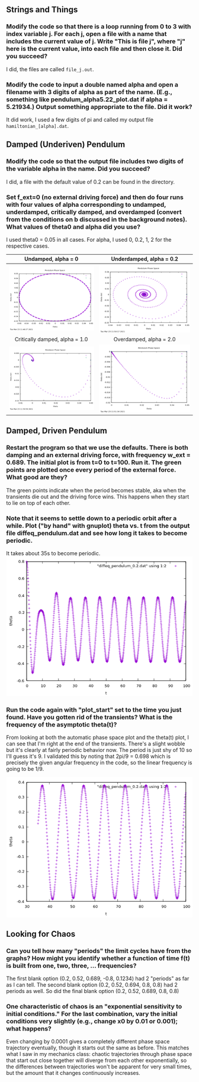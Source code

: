 ## Strings and Things

### Modify the code so that there is a loop running from 0 to 3 with index variable j. For each j, open a file with a name that includes the current value of j. Write "This is file j", where "j" here is the current value, into each file and then close it. Did you succeed?

I did, the files are called `file_j.out`.

### Modify the code to input a double named alpha and open a filename with 3 digits of alpha as part of the name. (E.g., something like pendulum_alpha5.22_plot.dat if alpha = 5.21934.) Output something appropriate to the file. Did it work?

It did work, I used a few digits of pi and called my output file `hamiltonian_[alpha].dat`.

## Damped (Underiven) Pendulum

### Modify the code so that the output file includes two digits of the variable alpha in the name. Did you succeed?

I did, a file with the default value of 0.2 can be found in the directory. 

###  Set f_ext=0 (no external driving force) and then do four runs with four values of alpha corresponding to undamped, underdamped, critically damped, and overdamped (convert from the conditions on b discussed in the background notes). What values of theta0 and alpha did you use?

I used theta0 = 0.05 in all cases. For alpha, I used 0, 0.2, 1, 2 for the respective cases. 

Undamped, alpha = 0	|Underdamped, alpha = 0.2
:------------------:|:-----------------:
![](https://github.com/psharma117/PHY480-Computational-Physics/blob/main/session_08/pendulum_00.png)|![](https://github.com/psharma117/PHY480-Computational-Physics/blob/main/session_08/pendulum_02.png)
Critically damped, alpha = 1.0 | Overdamped, alpha = 2.0
![](https://github.com/psharma117/PHY480-Computational-Physics/blob/main/session_08/pendulum_10.png)|![](https://github.com/psharma117/PHY480-Computational-Physics/blob/main/session_08/pendulum_20.png)

## Damped, Driven Pendulum

### Restart the program so that we use the defaults. There is both damping and an external driving force, with frequency w_ext = 0.689. The initial plot is from t=0 to t=100. Run it. The green points are plotted once every period of the external force. What good are they?

The green points indicate when the period becomes stable, aka when the transients die out and the driving force wins. This happens when they start to lie on top of each other. 

### Note that it seems to settle down to a periodic orbit after a while. Plot ("by hand" with gnuplot) theta vs. t from the output file diffeq_pendulum.dat and see how long it takes to become periodic.

It takes about 35s to become periodic.
![](https://github.com/psharma117/PHY480-Computational-Physics/blob/main/session_08/pendulum_theta_t.png)

### Run the code again with "plot_start" set to the time you just found. Have you gotten rid of the transients? What is the frequency of the asymptotic theta(t)? 

From looking at both the automatic phase space plot and the theta(t) plot, I can see that I'm right at the end of the transients. There's a slight wobble but it's clearly at fairly periodic behavior now. The period is just shy of 10 so I'll guess it's 9. I validated this by noting that 2pi/9 = 0.698 which is precisely the given angular frequency in the code, so the linear frequency is going to be 1/9.

![](https://github.com/psharma117/PHY480-Computational-Physics/blob/main/session_08/pendulum_asymptotic.png)

## Looking for Chaos

###  Can you tell how many "periods" the limit cycles have from the graphs? How might you identify whether a function of time f(t) is built from one, two, three, ... frequencies? 

The first blank option (0.2, 0.52, 0.689, -0.8, 0.1234) had 2 "periods" as far as I can tell. The second blank option (0.2, 0.52, 0.694, 0.8, 0.8) had 2 periods as well. So did the final blank option (0.2, 0.52, 0.689, 0.8, 0.8)

### One characteristic of chaos is an "exponential sensitivity to initial conditions." For the last combination, vary the initial conditions very slightly (e.g., change x0 by 0.01 or 0.001); what happens? 

Even changing by 0.0001 gives a completely different phase space trajectory eventually, though it starts out the same as before. This matches what I saw in my mechanics class: chaotic trajectories through phase space that start out close together will diverge from each other exponentially, so the differences between trajectories won't be apparent for very small times, but the amount that it changes continuously increases.

